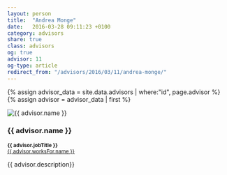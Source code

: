 ```yaml
---
layout: person
title:  "Andrea Monge"
date:   2016-03-28 09:11:23 +0100
category: advisors
share: true
class: advisors
og: true
advisor: 11
og-type: article
redirect_from: "/advisors/2016/03/11/andrea-monge/"
---
```


{% assign advisor_data = site.data.advisors | where:"id", page.advisor %}
{% assign advisor = advisor_data | first %}
<div class="speaker">
	<div class="photo-wrapper rounded"><img src="/assets/img/advisors/{{ advisor.image }}" alt="{{ advisor.name }}" class="img-responsive"></div>
	<h3 class="name">{{ advisor.name }}</h3>
	<p class="text-alt"><small><strong>{{ advisor.jobTitle }}</strong><br/><a href="{{ advisor.worksFor.url }}" title="{{ advisor.worksFor.name }}">{{ advisor.worksFor.name }}</a></small></p>
	<p class="about text-left">{{ advisor.description}} </p>
</div>
